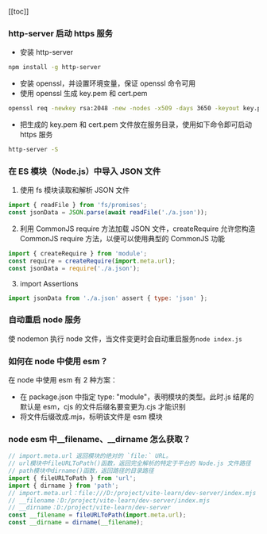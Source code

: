 [[toc]]

### http-server 启动 https 服务

- 安装 http-server

```sh
npm install -g http-server
```

- 安装 openssl，并设置环境变量，保证 openssl 命令可用
- 使用 openssl 生成 key.pem 和 cert.pem

```sh
openssl req -newkey rsa:2048 -new -nodes -x509 -days 3650 -keyout key.pem -out cert.pem
```

- 把生成的 key.pem 和 cert.pem 文件放在服务目录，使用如下命令即可启动 https 服务

```sh
http-server -S
```

### 在 ES 模块（Node.js）中导入 JSON 文件

1. 使用 fs 模块读取和解析 JSON 文件

```javascript
import { readFile } from 'fs/promises';
const jsonData = JSON.parse(await readFile('./a.json'));
```

2. 利用 CommonJS require 方法加载 JSON 文件，createRequire 允许您构造 CommonJS require 方法，以便可以使用典型的 CommonJS
   功能

```javascript
import { createRequire } from 'module';
const require = createRequire(import.meta.url);
const jsonData = require('./a.json');
```

3. import Assertions

```javascript
import jsonData from './a.json' assert { type: 'json' };
```

### 自动重启 node 服务

使 nodemon 执行 node 文件，当文件变更时会自动重启服务`node index.js`

### 如何在 node 中使用 esm？

在 node 中使用 esm 有 2 种方案：

- 在 package.json 中指定 type: "module"，表明模块的类型。此时.js 结尾的默认是 esm，cjs 的文件后缀名要变更为.cjs 才能识别
- 将文件后缀改成.mjs，标明该文件是 esm 模块

### node esm 中\_\_filename、\_\_dirname 怎么获取？

```javascript
// import.meta.url 返回模块的绝对的 `file:` URL。
// url模块中fileURLToPath()函数，返回完全解析的特定于平台的 Node.js 文件路径
// path模块中dirname()函数，返回路径的目录路径
import { fileURLToPath } from 'url';
import { dirname } from 'path';
// import.meta.url：file:///D:/project/vite-learn/dev-server/index.mjs
// __filename：D:/project/vite-learn/dev-server/index.mjs
// __dirname：D:/project/vite-learn/dev-server
const __filename = fileURLToPath(import.meta.url);
const __dirname = dirname(__filename);
```
